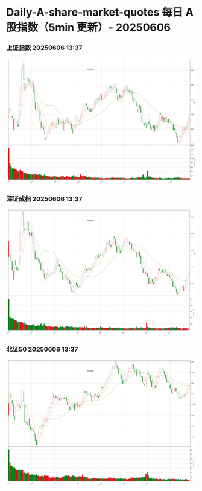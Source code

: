 
# Daily-A-share-market-quotes 每日 A 股指数（5min 更新）- 20250606

### 上证指数 20250606 13:37
![](./fig/2025/6/20250606-sh000001.png)

### 深证成指 20250606 13:37
![](./fig/2025/6/20250606-sz399001.png)

### 北证50 20250606 13:37
![](./fig/2025/6/20250606-bj899050.png)
